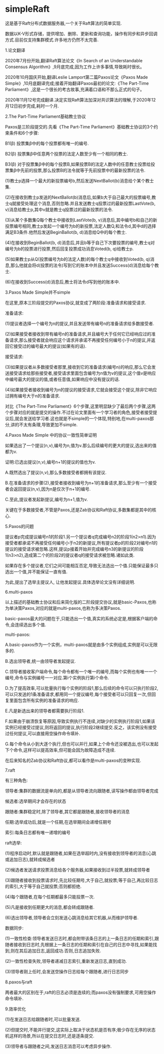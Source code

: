 # simpleRaft
这是基于Raft分布式数据服务器,一个关于Raft算法的简单实现.

数据以K-V形式存储，提供增加、删除、更新和查询功能，操作有同步和异步回调方式.目前仅支持集群模式.许多地方仍然不太完善.

1.论文翻译

2020年7月份开始,翻译Raft算法论文《In Search of an Understandable Consensus Algorithm》,9月底完成,因为工作上许多事情,导致耗时很长。

2020年10月国庆开始,翻译Leslie Lamport第二篇Paxos论文《Paxos Made Simple》,10月底翻译完成;接着开始翻译Paxos最初的论文:《The Part-Time Parliament》,这是一个很长的考古故事,充满着口语和不那么正式的句子。

2020年11月12号完成翻译.决定实现Raft算法加深对共识算法的理解,于2020年12月12日初步完成,耗时一个月.

2.The Part-Time Parliament基础教士协议

Paxos是三阶段提交的.先看《The Part-Time Parliament》基础教士协议的3个约束条件和6个步骤:

B1(β) 投票集β中的每个投票都有唯一的编号.

B2(β) 投票集β中任意两个投票的法定人数至少有一个相同的教士.

B3(β) 对于投票集β中的每个投票B,如果投票B的法定人数中的任意教士投票给投票集β中先前的投票,那么投票B的法令就等于先前投票中的最新投票的法令.

(1)教士p选择一个最大的新投票编号b,然后发送NextBallot(b)消息给个某个教士集.

(2)在接收到教士p发送的NextBallot(b)消息后,如果b大于自己最大的投票编号,教士q就接受处理这个消息,否则忽略.并且发送教士q投票过的最新投票LastVote(b, v)消息给教士p,其中v就是教士q投票过的最新投票的法令.

(3)从某个多数集Q每个教士中接收到LastVote(b, v)消息后,其中编号b和自己的新投票编号相同,教士p发起一个编号为b的新投票,法定人数Q,和法令d,其中d的选择满足B3条件.他然后发送BeginBallot(b, d)消息给Q中的每个教士.

(4)在接收到BeginBallot(b, d)消息后,并且b等于自己下次要投票的编号,教士q对编号为b的投票进行投票,然后回复投票成功消息Voted(b, q)给教士p.

(5)如果教士p从Q(投票编号为b的法定人数)的每个教士q中接收到Voted(b, q)消息,那么他就会将d(投票的法令)写到它的账本中并且发送Success(d)消息给每个教士.

(6)在接收到Success(d)消息后,教士将法令d写到他的账本中.

3.Paxos Made Simple并不simple

在这里,原本三阶段提交的Paxos协议,就变成了两阶段:准备请求和接受请求.

准备请求:

(1)提议者选择一个编号为n的提议,并且发送带有编号n的准备请求给多数接受者.

(2)如果接受者接收到带有编号n的准备请求,并且编号大于任何它已经响应过的准备请求,那么接受者就会响应这个请求并承诺不再接受任何编号小于n的提议,并返回它接受过的编号最大的提议(如果有的话).

接受请求:

(3)如果提议者从多数接受者那里,接收到它的准备请求(编号n)的响应,那么它会发送接受请求给那些接受者,接受请求里面包含编号为n值为v的提议,这个值v是响应中编号最大的提议的值,或者任意值,如果响应中没有提议的话.

(4)如果接受者接收到编号为n的提议的接受请求,它就会接受这个提议,除非它响应过拥有编号大于n的准备请求.

对比《The Part-Time Parliament》6个步骤,这里明显缺少了最后两个步骤,这两个步骤对应的就是提交的操作.不过在论文里面有一个学习者的角色,接受者接受提议后,就会发送给学习者.这也就是不simple的一个体现,特别地,在multi-paxos部分,讲的不太有条理,导致更加不simple.

4.Paxos Made Simple 中的协议一致性简单证明

如果选出了一个提议(n,v),编号为n,值为v.那么后续编号的更大的提议,选出来的值都为v.

证明:已选出提议(n,v),编号n+1的提议的值也为v.

A.既然选出了提议(n,v),那么多数接受者都拥有该提议.

B.在准备请求的步骤(2),接受者接收到编号为n+1的准备请求,那么至少有一个接受者会返回提议(n,v),因为n是仅次于n+1的编号.

C.至此,提议者发起新提议,编号为n+1,值为v.

关键在于多数接受者,不管是Paxos,还是Zab协议和Raft协议,多数集都是其中的核心.

5.Paxos的问题

提议者p完成提议编号n1的阶段1.另一个提议者q完成编号n2的阶段1(n2>n1).因为接受者都承诺不再接受任何编号小于n2的新提议,所有提议者p的阶段2对编号n1的提议的接受请求被忽略.这样,提议p接着开始并完成编号n3的新提议的阶段1(n3>n2),造成第二个的阶段2的提议者q的接受请求被忽略.诸如此类.

如果存在多个提议者,它们之间可能相互否定,导致无法选出一个值.只能保证最多只选出一个值,并不能保证一直有值.

为此,提出了选举主提议人, 让他发起提议.具体选举论文没有详细说明.

6.multi-paxos

以上描述的基础教士协议和后来简化版的二阶段提交协议,就是basic-Paxos,也称为单决策Paxos,对应的就是multi-paxos,也称为多决策Paxos.

basic-paxos最大的问题在于,只能选出一个值,真实的系统必定是,根据客户端的命令,会连续选出多个值.

multi-paxos:

A.basic-paxos作为一个实例，multi-paxos就是由多个实例组成,实例是可以无限多的.

B.选出领导者,统一由领导者发起提议.

C.领导者接收客户端命令,每个命令都有一个唯一的编号,而每个实例也有唯一一个编号,命令与实例编号一一对应.第i个实例执行第i个命令.

D.为了提高效率,可以批量执行每个实例的阶段1,那么后续的命令可以只执行阶段2,可以只发送的1条准备请求,都用同一个提议编号,每个接受者可以只回复一次,但回复里面包含所有实例的准备请求的响应.

E.凡是新选出来的领导者都需要执行阶段1.

F.如果由于崩溃恢复等原因,导致实例执行不连续,对缺少的实例执行阶段1,如果该实例已经接受过提议,则将返回的提议,执行阶段2继续提交.反之，该实例没有接受过任何提议,可以直接用空操作命令填补.

G.每个命令从小到大逐个执行,但也可以并行,如果上个命令还没被选出,也可以发起下个命令,这样可以提高效率,但可能会因为故障造成不连续.

在后来知名的Zab协议和Raft协议,都可以看作是multi-paxos的变种实现.

7.raft

有三种角色:

领导者:集群的数据流是单向的,都是从领导者流向跟随者,读写操作都由领导者完成

候选者:选举期间才会存在的状态

跟随者:集群稳定时,除了领导者,其它都是跟随者,接收领导者的消息

任期:选举成功后,就是一个任期,在选举期间会递增任期号

索引:每条日志都有唯一递增的编号

raft选举:

(1)程序启动时,默认就是跟随者,如果在选举超时内,没有接收到领导者的消息(心跳或追加日志),就转成候选者

(2)候选者发送请求投票消息给各个服务器,如果接收到过半投票,就转成领导者

(3)跟随者接收到投票请求时,先比较任期号,大于自己,就投票;等于自己,再比较日志的索引,大于等于自己就投票;否则都拒绝.

(4)每个跟随者,在每个任期都最多只能投票一次.

(5)凡是接收到任期更大的消息,都会转成跟随者.

(6)选出领导者,领导者会立刻发送心跳消息给其它机器,从而维护领导者.

数据同步:

(1)一致性检查:领导者发送日志时,都会附带该条日志的上一条日志的任期和索引,跟随者接收到日志时,先根据上一条日志的任期和索引在自己的日志中寻找,如果能找到,则在其后追加日志,返回成功.否则,日志追加失败.

(2)一致性检查失败,领导者递减日志索引,重新发送日志,直到成功.

(3)领导者刚上任时,会发送空操作日志给每个跟随者,进行日志同步

8.paxos与raft

两者最大的区别在于,raft的日志必须是连续的;而paxos没有强制要求,可用空操作命令填补.

9.效率优化

(1)在发送日志给跟随者时,可以批量发送.

(2)但提交时,不能并行提交,这实际上取决于状态机是否有序;极少存在无序的状态机这样的场景,所以在提交日志时,还是逐条提交.

(3)领导者与跟随者之间,发送日志消息可以考虑异步操作.
